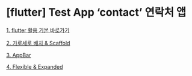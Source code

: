 # [flutter] Test App ‘contact’ 연락처 앱

[1. flutter 활용 기본 바로가기](https://ajar-vise-a12.notion.site/Flutter-5615a01542a0448daec9352a4c2cfdec?pvs=4)

[2. 가로세로 배치 & Scaffold](https://ajar-vise-a12.notion.site/Scaffold-fb568845c79944f78e45b8c0c829a13a?pvs=4)

[3. AppBar](https://ajar-vise-a12.notion.site/AppBar-4f43a1a853e846d0815031a376e501b6?pvs=4)

[4. Flexible & Expanded](https://ajar-vise-a12.notion.site/Flexible-Expanded-957604a480104bad98ad9ed751e7bf22?pvs=4)
